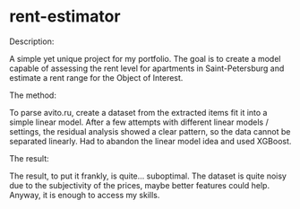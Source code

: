 # rent-estimator
Description:

A simple yet unique project for my portfolio. The goal is to create a model capable of assessing the rent level for apartments in Saint-Petersburg and estimate a rent range for the Object of Interest. 

The method:

To parse avito.ru, create a dataset from the extracted items fit it into a simple linear model.
After a few attempts with different linear models / settings, the residual analysis showed a clear pattern, so the data cannot be separated linearly. 
Had to abandon the linear model idea and used XGBoost. 

The result:

The result, to put it frankly, is quite… suboptimal. The dataset is quite noisy due to the subjectivity of the prices, maybe better features could help. Anyway, it is enough to access my skills. 
